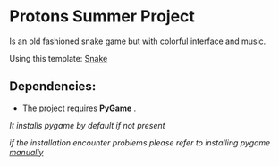 # Protons Summer Project
Is an old fashioned snake game but with colorful interface and
music.


Using this template:
    [Snake](https://github.com/amrufathy/Snake)

## Dependencies:
* The project requires **PyGame** .


_It installs pygame by default if not present_

_if the installation encounter problems please refer to installing pygame [manually](https://www.pygame.org/wiki/GettingStarted)_